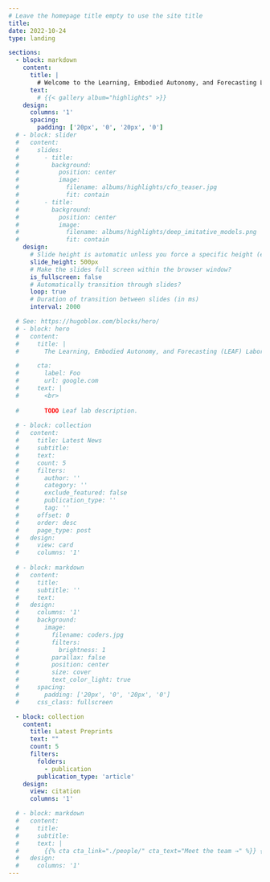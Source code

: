 ```yaml
---
# Leave the homepage title empty to use the site title
title:
date: 2022-10-24
type: landing

sections:
  - block: markdown
    content:
      title: |
        # Welcome to the Learning, Embodied Autonomy, and Forecasting Lab.
      text: 
        # {{< gallery album="highlights" >}}      
    design:
      columns: '1'
      spacing:
        padding: ['20px', '0', '20px', '0']
  # - block: slider
  #   content:
  #     slides:
  #       - title:
  #         background:
  #           position: center
  #           image:
  #             filename: albums/highlights/cfo_teaser.jpg
  #             fit: contain
  #       - title:
  #         background:
  #           position: center
  #           image:
  #             filename: albums/highlights/deep_imitative_models.png
  #             fit: contain
    design:
      # Slide height is automatic unless you force a specific height (e.g. '400px')
      slide_height: 500px
      # Make the slides full screen within the browser window?
      is_fullscreen: false
      # Automatically transition through slides?
      loop: true
      # Duration of transition between slides (in ms)
      interval: 2000

  # See: https://hugoblox.com/blocks/hero/
  # - block: hero
  #   content:
  #     title: |
  #       The Learning, Embodied Autonomy, and Forecasting (LEAF) Laboratory

  #     cta:
  #       label: Foo
  #       url: google.com
  #     text: |
  #       <br>
        
  #       TODO Leaf lab description.
  
  # - block: collection
  #   content:
  #     title: Latest News
  #     subtitle:
  #     text:
  #     count: 5
  #     filters:
  #       author: ''
  #       category: ''
  #       exclude_featured: false
  #       publication_type: ''
  #       tag: ''
  #     offset: 0
  #     order: desc
  #     page_type: post
  #   design:
  #     view: card
  #     columns: '1'
  
  # - block: markdown
  #   content:
  #     title:
  #     subtitle: ''
  #     text:
  #   design:
  #     columns: '1'
  #     background:
  #       image: 
  #         filename: coders.jpg
  #         filters:
  #           brightness: 1
  #         parallax: false
  #         position: center
  #         size: cover
  #         text_color_light: true
  #     spacing:
  #       padding: ['20px', '0', '20px', '0']
  #     css_class: fullscreen

  - block: collection
    content:
      title: Latest Preprints
      text: ""
      count: 5
      filters:
        folders:
          - publication
        publication_type: 'article'
    design:
      view: citation
      columns: '1'

  # - block: markdown
  #   content:
  #     title:
  #     subtitle:
  #     text: |
  #       {{% cta cta_link="./people/" cta_text="Meet the team →" %}} {{% cta cta_link="./publications/" cta_text="Read our publications" %}}
  #   design:
  #     columns: '1'
---
```


